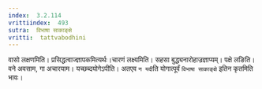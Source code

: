```yaml
---
index:  3.2.114
vrittiindex:  493
sutra:  विभाषा साकाङ्क्षे
vritti:  tattvabodhini 
---
```


वासो लक्षणमिति। प्रसिद्धत्वाज्ज्ञापकमित्यर्थः।चारणं लक्ष्यमिति। सहसा बुद्ध्यनारोहाज्रज्ञाप्यम्। पक्षे लङिति। वने अवसाम, गा अचारयाम। यच्छब्दयोगेऽपीति। अतएव `न यदी`ति योगात्पूर्वं `विभाषा साकाङ्क्षे` इतिन कृतमिति भावः।

